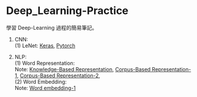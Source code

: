 # Deep_Learning-Practice
學習 Deep-Learning 過程的簡易筆記。

1. CNN:
<br>(1) LeNet: [Keras](https://github.com/HsiaSharpie/Deep_Learning-Practice/tree/master/LeNet_Keras), [Pytorch](https://github.com/HsiaSharpie/Deep_Learning-Practice/tree/master/LeNet_Pytorch)

2. NLP:
<br>(1) Word Representation:
<br>Note:
[Knowledge-Based Representation](https://github.com/HsiaSharpie/Deep_Learning-Practice/blob/master/corpus-based%20representation-1.md), [Corpus-Based Representation-1](https://github.com/HsiaSharpie/Deep_Learning-Practice/blob/master/corpus-based%20representation-1.md), [Corpus-Based Representation-2](https://github.com/HsiaSharpie/Deep_Learning-Practice/blob/master/corpus-based%20representation-2.md),
<br>(2) Word Embedding:
<br>Note:
[Word embedding-1](https://github.com/HsiaSharpie/Deep_Learning-Practice/blob/master/corpus-based%20representation-word%20embedding.md)
